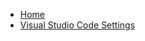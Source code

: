 - [Home](/ "Home")
- [Visual Studio Code Settings](coding/cac/vscode-settings "Visual Studio Code Settings")

